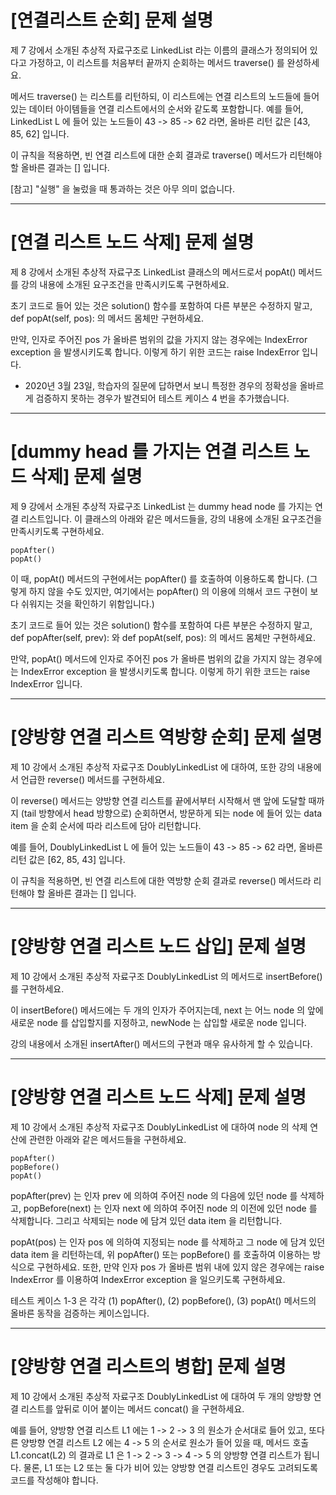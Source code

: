 # [연결리스트 순회] 문제 설명
제 7 강에서 소개된 추상적 자료구조로 LinkedList 라는 이름의 클래스가 정의되어 있다고 가정하고, 이 리스트를 처음부터 끝까지 순회하는 메서드 traverse() 를 완성하세요.

메서드 traverse() 는 리스트를 리턴하되, 이 리스트에는 연결 리스트의 노드들에 들어 있는 데이터 아이템들을 연결 리스트에서의 순서와 같도록 포함합니다. 예를 들어, LinkedList L 에 들어 있는 노드들이 43 -> 85 -> 62 라면, 올바른 리턴 값은 [43, 85, 62] 입니다.

이 규칙을 적용하면, 빈 연결 리스트에 대한 순회 결과로 traverse() 메서드가 리턴해야 할 올바른 결과는 [] 입니다.

[참고] "실행" 을 눌렀을 때 통과하는 것은 아무 의미 없습니다.

---
# [연결 리스트 노드 삭제] 문제 설명
제 8 강에서 소개된 추상적 자료구조 LinkedList 클래스의 메서드로서 popAt() 메서드를 강의 내용에 소개된 요구조건을 만족시키도록 구현하세요.

초기 코드로 들어 있는 것은 solution() 함수를 포함하여 다른 부분은 수정하지 말고, def popAt(self, pos): 의 메서드 몸체만 구현하세요.

만약, 인자로 주어진 pos 가 올바른 범위의 값을 가지지 않는 경우에는 IndexError exception 을 발생시키도록 합니다. 이렇게 하기 위한 코드는 raise IndexError 입니다.

* 2020년 3월 23일, 학습자의 질문에 답하면서 보니 특정한 경우의 정확성을 올바르게 검증하지 못하는 경우가 발견되어 테스트 케이스 4 번을 추가했습니다.

---
# [dummy head 를 가지는 연결 리스트 노드 삭제] 문제 설명
제 9 강에서 소개된 추상적 자료구조 LinkedList 는 dummy head node 를 가지는 연결 리스트입니다. 이 클래스의 아래와 같은 메서드들을, 강의 내용에 소개된 요구조건을 만족시키도록 구현하세요.

    popAfter()
    popAt()

이 때, popAt() 메서드의 구현에서는 popAfter() 를 호출하여 이용하도록 합니다. (그렇게 하지 않을 수도 있지만, 여기에서는 popAfter() 의 이용에 의해서 코드 구현이 보다 쉬워지는 것을 확인하기 위함입니다.)

초기 코드로 들어 있는 것은 solution() 함수를 포함하여 다른 부분은 수정하지 말고, def popAfter(self, prev): 와 def popAt(self, pos): 의 메서드 몸체만 구현하세요.

만약, popAt() 메서드에 인자로 주어진 pos 가 올바른 범위의 값을 가지지 않는 경우에는 IndexError exception 을 발생시키도록 합니다. 이렇게 하기 위한 코드는 raise IndexError 입니다.

---
# [양방향 연결 리스트 역방향 순회] 문제 설명
제 10 강에서 소개된 추상적 자료구조 DoublyLinkedList 에 대하여, 또한 강의 내용에서 언급한 reverse() 메서드를 구현하세요.

이 reverse() 메서드는 양방향 연결 리스트를 끝에서부터 시작해서 맨 앞에 도달할 때까지 (tail 방향에서 head 방향으로) 순회하면서, 방문하게 되는 node 에 들어 있는 data item 을 순회 순서에 따라 리스트에 담아 리턴합니다.

예를 들어, DoublyLinkedList L 에 들어 있는 노드들이 43 -> 85 -> 62 라면, 올바른 리턴 값은 [62, 85, 43] 입니다.

이 규칙을 적용하면, 빈 연결 리스트에 대한 역방향 순회 결과로 reverse() 메서드라 리턴해야 할 올바른 결과는 [] 입니다.

---
# [양방향 연결 리스트 노드 삽입] 문제 설명
제 10 강에서 소개된 추상적 자료구조 DoublyLinkedList 의 메서드로 insertBefore() 를 구현하세요.

이 insertBefore() 메서드에는 두 개의 인자가 주어지는데, next 는 어느 node 의 앞에 새로운 node 를 삽입할지를 지정하고, newNode 는 삽입할 새로운 node 입니다.

강의 내용에서 소개된 insertAfter() 메서드의 구현과 매우 유사하게 할 수 있습니다.

---
# [양방향 연결 리스트 노드 삭제] 문제 설명
제 10 강에서 소개된 추상적 자료구조 DoublyLinkedList 에 대하여 node 의 삭제 연산에 관련한 아래와 같은 메서드들을 구현하세요.

    popAfter()
    popBefore()
    popAt()

popAfter(prev) 는 인자 prev 에 의하여 주어진 node 의 다음에 있던 node 를 삭제하고, popBefore(next) 는 인자 next 에 의하여 주어진 node 의 이전에 있던 node 를 삭제합니다. 그리고 삭제되는 node 에 담겨 있던 data item 을 리턴합니다.

popAt(pos) 는 인자 pos 에 의하여 지정되는 node 를 삭제하고 그 node 에 담겨 있던 data item 을 리턴하는데, 위 popAfter() 또는 popBefore() 를 호출하여 이용하는 방식으로 구현하세요. 또한, 만약 인자 pos 가 올바른 범위 내에 있지 않은 경우에는 raise IndexError 를 이용하여 IndexError exception 을 일으키도록 구현하세요.

테스트 케이스 1-3 은 각각 (1) popAfter(), (2) popBefore(), (3) popAt() 메서드의 올바른 동작을 검증하는 케이스입니다.

---
# [양방향 연결 리스트의 병합] 문제 설명
제 10 강에서 소개된 추상적 자료구조 DoublyLinkedList 에 대하여 두 개의 양방향 연결 리스트를 앞뒤로 이어 붙이는 메서드 concat() 을 구현하세요.

예를 들어, 양방향 연결 리스트 L1 에는 1 -> 2 -> 3 의 원소가 순서대로 들어 있고, 또다른 양방향 연결 리스트 L2 에는 4 -> 5 의 순서로 원소가 들어 있을 때, 메서드 호출 L1.concat(L2) 의 결과로 L1 은 1 -> 2 -> 3 -> 4 -> 5 의 양방향 연결 리스트가 됩니다. 물론, L1 또는 L2 또는 둘 다가 비어 있는 양방향 연결 리스트인 경우도 고려되도록 코드를 작성해야 합니다.